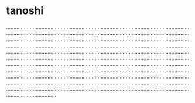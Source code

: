 # tanoshi

......................................................................................................................................................................................................................................................................................................................................................................................................................................................................................................................................................................................................................................................................................................................................................................................................................................................................................................................................................................................................................................................................................................................................................................................................................................................................................................................................................................................................................................................
